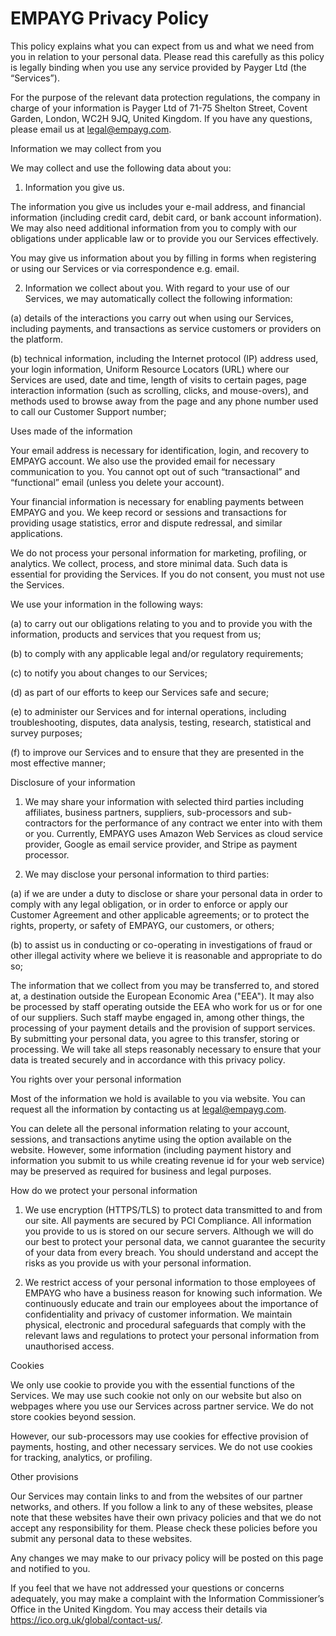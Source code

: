 # EMPAYG Privacy Policy

This policy explains what you can expect from us and what we need from you in relation to your personal data. Please read this carefully as this policy is legally binding when you use any service provided by Payger Ltd (the “Services”).

For the purpose of the relevant data protection regulations, the company in charge of your information is Payger Ltd of 71-75 Shelton Street, Covent Garden, London, WC2H 9JQ, United Kingdom. If you have any questions, please email us at legal@empayg.com.

Information we may collect from you

We may collect and use the following data about you:

1. Information you give us.

The information you give us includes your e-mail address, and financial information (including credit card, debit card, or bank account information). We may also need additional information from you to comply with our obligations under applicable law or to provide you our Services effectively.

You may give us information about you by filling in forms when registering or using our Services or via correspondence e.g. email.

2. Information we collect about you. With regard to your use of our Services, we may automatically collect the following information:

(a) details of the interactions you carry out when using our Services, including payments, and transactions as service customers or providers on the platform.

(b) technical information, including the Internet protocol (IP) address used, your login information, Uniform Resource Locators (URL) where our Services are used, date and time, length of visits to certain pages, page interaction information (such as scrolling, clicks, and mouse-overs), and methods used to browse away from the page and any phone number used to call our Customer Support number;

Uses made of the information

Your email address is necessary for identification, login, and recovery to EMPAYG account. We also use the provided email for necessary communication to you. You cannot opt out of such “transactional” and “functional” email (unless you delete your account).

Your financial information is necessary for enabling payments between EMPAYG and you. We keep record or sessions and transactions for providing usage statistics, error and dispute redressal, and similar applications.

We do not process your personal information for marketing, profiling, or analytics. We collect, process, and store minimal data. Such data is essential for providing the Services. If you do not consent, you must not use the Services.

We use your information in the following ways:

(a) to carry out our obligations relating to you and to provide you with the information, products and services that you request from us;

(b) to comply with any applicable legal and/or regulatory requirements;

(c) to notify you about changes to our Services;

(d) as part of our efforts to keep our Services safe and secure;

(e) to administer our Services and for internal operations, including troubleshooting, disputes, data analysis, testing, research, statistical and survey purposes;

(f) to improve our Services and to ensure that they are presented in the most effective manner;

Disclosure of your information

1. We may share your information with selected third parties including affiliates, business partners, suppliers, sub-processors and sub-contractors for the performance of any contract we enter into with them or you. Currently, EMPAYG uses Amazon Web Services as cloud service provider, Google as email service provider, and Stripe as payment processor.

2. We may disclose your personal information to third parties:

(a) if we are under a duty to disclose or share your personal data in order to comply with any legal obligation, or in order to enforce or apply our Customer Agreement and other applicable agreements; or to protect the rights, property, or safety of EMPAYG, our customers, or others;

(b) to assist us in conducting or co-operating in investigations of fraud or other illegal activity where we believe it is reasonable and appropriate to do so;

The information that we collect from you may be transferred to, and stored at, a destination outside the European Economic Area ("EEA"). It may also be processed by staff operating outside the EEA who work for us or for one of our suppliers. Such staff maybe engaged in, among other things, the processing of your payment details and the provision of support services. By submitting your personal data, you agree to this transfer, storing or processing. We will take all steps reasonably necessary to ensure that your data is treated securely and in accordance with this privacy policy.

You rights over your personal information

Most of the information we hold is available to you via website. You can request all the information by contacting us at legal@empayg.com.

You can delete all the personal information relating to your account, sessions, and transactions anytime using the option available on the website. However, some information (including payment history and information you submit to us while creating revenue id for your web service) may be preserved as required for business and legal purposes.

How do we protect your personal information

1. We use encryption (HTTPS/TLS) to protect data transmitted to and from our site. All payments are secured by PCI Compliance. All information you provide to us is stored on our secure servers. Although we will do our best to protect your personal data, we cannot guarantee the security of your data from every breach. You should understand and accept the risks as you provide us with your personal information.

2. We restrict access of your personal information to those employees of EMPAYG who have a business reason for knowing such information. We continuously educate and train our employees about the importance of confidentiality and privacy of customer information. We maintain physical, electronic and procedural safeguards that comply with the relevant laws and regulations to protect your personal information from unauthorised access.

Cookies

We only use cookie to provide you with the essential functions of the Services. We may use such cookie not only on our website but also on webpages where you use our Services across partner service. We do not store cookies beyond session.

However, our sub-processors may use cookies for effective provision of payments, hosting, and other necessary services. We do not use cookies for tracking, analytics, or profiling.

Other provisions

Our Services may contain links to and from the websites of our partner networks, and others. If you follow a link to any of these websites, please note that these websites have their own privacy policies and that we do not accept any responsibility for them. Please check these policies before you submit any personal data to these websites.

Any changes we may make to our privacy policy will be posted on this page and notified to you.

If you feel that we have not addressed your questions or concerns adequately, you may make a complaint with the Information Commissioner’s Office in the United Kingdom. You may access their details via https://ico.org.uk/global/contact-us/.
